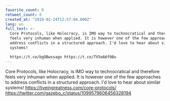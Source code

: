 ```yaml
---
favorite_count: 0
retweet_count: 0
created_at: "2019-02-24T12:57:04.000Z"
lang: en
full_text: >-
  Core Protocols, like Holocracy, is IMO way to technocratical and therefore
  feels very inhuman when applied. It is however one of the few approaches to
  address conflicts in a structured approach. I'd love to hear about similar
  systems! 

  https://t.co/bgOBwssago https://t.co/TV5eA6f9Bu
---
```


Core Protocols, like Holocracy, is IMO way to technocratical and therefore feels
very inhuman when applied. It is however one of the few approaches to address
conflicts in a structured approach. I'd love to hear about similar systems!
<https://liveingreatness.com/core-protocols/>
<https://twitter.com/gazebo_c/status/1099579606456328194>
